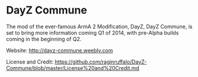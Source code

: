 DayZ Commune
============

The mod of the ever-famous ArmA 2 Modification, DayZ, DayZ Commune, is set to bring more information coming Q1 of 2014, with pre-Alpha builds coming in the beginning of Q2.

Website: http://dayz-commune.weebly.com

License and Credit: https://github.com/raginruffalo/DayZ-Commune/blob/master/License%20and%20Credit.md
